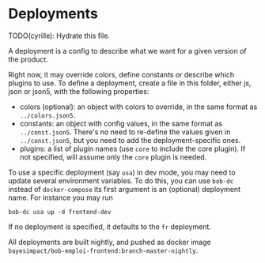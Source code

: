 # Deployments

TODO(cyrille): Hydrate this file.

A deployment is a config to describe what we want for a given version of the product.

Right now, it may override colors, define constants or describe which plugins to use.
To define a deployment, create a file in this folder, either js, json or json5, with the following properties:
- colors (optional): an object with colors to override, in the same format as `../colors.json5`.
- constants: an object with config values, in the same format as `../const.json5`.
    There's no need to re-define the values given in `../const.json5`,
    but you need to add the deployment-specific ones.
- plugins: a list of plugin names (use `core` to include the core plugin).
    If not specified, will assume only the `core` plugin is needed.

To use a specific deployment (say `usa`) in dev mode, you may need to update several environment variables. To do this, you can use `bob-dc` instead of `docker-compose` its first argument is an (optional) deployment name. For instance you may run

```
bob-dc usa up -d frontend-dev
```

If no deployment is specified, it defaults to the `fr` deployment.

All deployments are built nightly, and pushed
as docker image `bayesimpact/bob-emploi-frontend:branch-master-nightly`.
